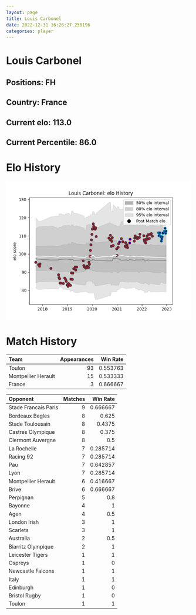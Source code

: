 ```yaml
---  
layout: page  
title: Louis Carbonel  
date: 2022-12-31 16:26:27.250196  
categories: player  
---
```

# Louis Carbonel

## Positions: FH

## Country: France

## Current elo: 113.0

## Current Percentile: 86.0

# Elo History


![elo history](history_LouisCarbonel.png)
# Match History


| Team                |   Appearances |   Win Rate |
|:--------------------|--------------:|-----------:|
| Toulon              |            93 |   0.553763 |
| Montpellier Herault |            15 |   0.533333 |
| France              |             3 |   0.666667 |

| Opponent             |   Matches |   Win Rate |
|:---------------------|----------:|-----------:|
| Stade Francais Paris |         9 |   0.666667 |
| Bordeaux Begles      |         8 |   0.625    |
| Stade Toulousain     |         8 |   0.4375   |
| Castres Olympique    |         8 |   0.375    |
| Clermont Auvergne    |         8 |   0.5      |
| La Rochelle          |         7 |   0.285714 |
| Racing 92            |         7 |   0.285714 |
| Pau                  |         7 |   0.642857 |
| Lyon                 |         7 |   0.285714 |
| Montpellier Herault  |         6 |   0.416667 |
| Brive                |         6 |   0.666667 |
| Perpignan            |         5 |   0.8      |
| Bayonne              |         4 |   1        |
| Agen                 |         4 |   0.5      |
| London Irish         |         3 |   1        |
| Scarlets             |         3 |   1        |
| Australia            |         2 |   0.5      |
| Biarritz Olympique   |         2 |   1        |
| Leicester Tigers     |         1 |   1        |
| Ospreys              |         1 |   0        |
| Newcastle Falcons    |         1 |   1        |
| Italy                |         1 |   1        |
| Edinburgh            |         1 |   0        |
| Bristol Rugby        |         1 |   0        |
| Toulon               |         1 |   1        |